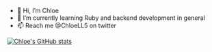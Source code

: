 - 💞️ Hi, I’m Chloe
- 🌱 I’m currently learning Ruby and backend development in general
- 📫 Reach me @ChloeLL5 on twitter

[![Chloe's GitHub stats](https://github-readme-stats.vercel.app/api?username=chloell5&count_private=true&theme=cobalt&show_icons=true)](https://github.com/anuraghazra/github-readme-stats)
